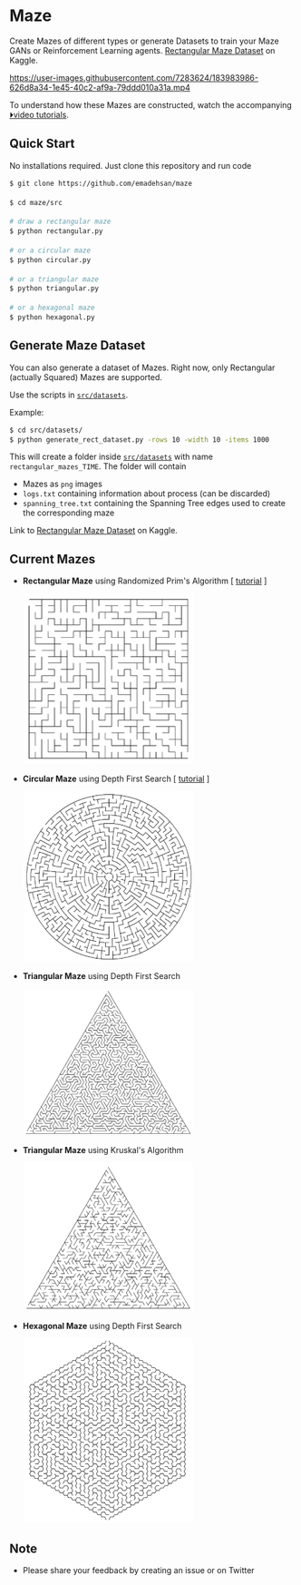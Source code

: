 # Maze
Create Mazes of different types or generate Datasets to train your Maze GANs or Reinforcement Learning agents.
[Rectangular Maze Dataset](https://www.kaggle.com/datasets/emadehsan/rectangular-maze-kruskals-spanning-tree-algorithm) on Kaggle.


https://user-images.githubusercontent.com/7283624/183983986-626d8a34-1e45-40c2-af9a-79ddd010a31a.mp4


To understand how these Mazes are constructed, watch the accompanying [⏵︎video tutorials](https://www.youtube.com/watch?v=d5yzKkG1n1U&list=PLUNDATSEu7fiBiwCEkXr_ncDGYQMkoevr).

## Quick Start
No installations required. Just clone this repository and run code

```bash
$ git clone https://github.com/emadehsan/maze

$ cd maze/src

# draw a rectangular maze
$ python rectangular.py

# or a circular maze
$ python circular.py

# or a triangular maze
$ python triangular.py

# or a hexagonal maze
$ python hexagonal.py
```

## Generate Maze Dataset
You can also generate a dataset of Mazes. Right now, only Rectangular 
(actually Squared) Mazes are supported. 

Use the scripts in [`src/datasets`](src/datasets).

Example:

```bash
$ cd src/datasets/
$ python generate_rect_dataset.py -rows 10 -width 10 -items 1000
```

This will create a folder inside [`src/datasets`](src/datasets) with name
`rectangular_mazes_TIME`. The folder will contain 
* Mazes as `png` images
* `logs.txt` containing information about process (can be discarded) 
* `spanning_tree.txt` containing the Spanning Tree edges used to create the 
corresponding maze

Link to [Rectangular Maze Dataset](https://www.kaggle.com/datasets/emadehsan/rectangular-maze-kruskals-spanning-tree-algorithm) on Kaggle.


## Current Mazes
* **Rectangular Maze** using Randomized Prim's Algorithm [ [tutorial](https://www.youtube.com/watch?v=d5yzKkG1n1U) ]

    <img src="./media/squared.png" alt="Squared Maze using Prims Algorithm" width="300"/>


* **Circular Maze** using Depth First Search [ [tutorial](https://www.youtube.com/watch?v=q7t8UVlu-Fk) ]
    
    <img src="./media/circular.png" alt="Circular Maze using Depth First Search" width="300"/>

* **Triangular Maze** using Depth First Search

    <img src="./media/triangular.PNG" alt="Triangular Maze using Depth First Search" width="300"/>

* **Triangular Maze** using Kruskal's Algorithm 
    
    <img src="./media/triangular_kruskal.PNG" alt="Triangular Maze using Kruskal Algorithm" width="300"/>

* **Hexagonal Maze** using Depth First Search 

    <img src="./media/hexagonal.PNG" alt="Hexagonal Maze using Depth First Search" width="300"/>

## Note
* Please share your feedback by creating an issue or on Twitter
